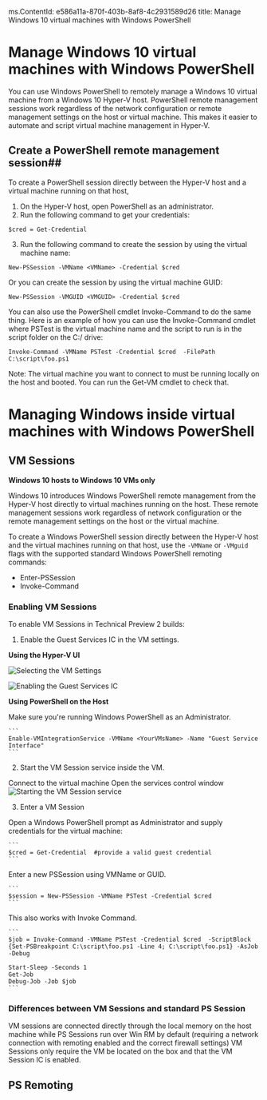ms.ContentId: e586a11a-870f-403b-8af8-4c2931589d26
title: Manage Windows 10 virtual machines with Windows PowerShell  

# Manage Windows 10 virtual machines with Windows PowerShell #
You can use Windows PowerShell to remotely manage a Windows 10 virtual machine from a Windows 10 Hyper-V host. PowerShell remote management sessions work regardless of the network configuration or remote management settings on the host or virtual machine. This makes it easier to automate and script virtual machine management in Hyper-V.

## Create a PowerShell remote management session##
To create a PowerShell session directly between the Hyper-V host and a virtual machine running on that host, 
1. On the Hyper-V host, open PowerShell as an administrator.
2. Run the following command to get your credentials:

```$cred = Get-Credential  ```

3. Run the following command to create the session by using the virtual machine name:

```New-PSSession -VMName <VMName> -Credential $cred  ```

Or you can create the session by using the virtual machine GUID:

```New-PSSession -VMGUID <VMGUID> -Credential $cred ```

You can also use the PowerShell cmdlet Invoke-Command to do the same thing. Here is an example of how you can use the Invoke-Command cmdlet where PSTest is the virtual machine name and the script to run is in the script folder on the C:/ drive:

```Invoke-Command -VMName PSTest -Credential $cred  -FilePath C:\script\foo.ps1  ```

Note: The virtual machine you want to connect to must be running locally on the host and booted. You can run the Get-VM cmdlet to check that.



# Managing Windows inside virtual machines with Windows PowerShell #

## VM Sessions ##

**Windows 10 hosts to Windows 10 VMs only**

Windows 10 introduces Windows PowerShell remote management from the Hyper-V host directly to virtual machines running on the host. These remote management sessions work regardless of network configuration or the remote management settings on the host or the virtual machine.

To create a Windows PowerShell session directly between the Hyper-V host and the virtual machines running on that host, use the `-VMName` or `-VMguid` flags with the supported standard Windows PowerShell remoting commands:

*  Enter-PSSession
*  Invoke-Command



### Enabling VM Sessions ###

<!-- These instructions were written against build 10035.  The hope is that it'll all be enabled by default before Technical Preview 2. -->

To enable VM Sessions in Technical Preview 2 builds:

1.  Enable the Guest Services IC in the VM settings.
  
**Using the Hyper-V UI**

![Selecting the VM Settings](media\vm_edit_VM_settings.png)

![Enabling the Guest Services IC](media\vm_enable_guest_services_ic.png)
	
**Using PowerShell on the Host**

Make sure you're running Windows PowerShell as an Administrator.
	
	```
	Enable-VMIntegrationService -VMName <YourVMsName> -Name "Guest Service Interface"
	```
	
	
2.  Start the VM Session service inside the VM.
  
  Connect to the virtual machine
  Open the services control window
  ![Starting the VM Session service](media\vm_start_VM_PowerShell_service.png)

3.	Enter a VM Session
  
   Open a Windows PowerShell prompt as Administrator and supply credentials for the virtual machine:
	
	```
	$cred = Get-Credential  #provide a valid guest credential
	```

  Enter a new PSSession using VMName or GUID.
	
	```	
	$session = New-PSSession -VMName PSTest -Credential $cred 
	```

  This also works with Invoke Command.

	```
	$job = Invoke-Command -VMName PSTest -Credential $cred  -ScriptBlock {Set-PSBreakpoint C:\script\foo.ps1 -Line 4; C:\script\foo.ps1} -AsJob -Debug
	
	Start-Sleep -Seconds 1
	Get-Job 
	Debug-Job -Job $job
	```

### Differences between VM Sessions and standard PS Session ###

VM sessions are connected directly through the local memory on the host machine while PS Sessions run over Win RM by default (requiring a network connection with remoting enabled and the correct firewall settings)  VM Sessions only require the VM be located on the box and that the VM Session IC is enabled.



## PS Remoting ##
